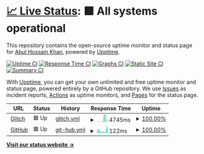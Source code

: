 # [📈 Live Status](https://abulgit.github.io/Uptime): <!--live status--> **🟩 All systems operational**

This repository contains the open-source uptime monitor and status page for [Abul Hossain Khan](https://abulgit.github.io/Uptime), powered by [Upptime](https://github.com/upptime/upptime).

[![Uptime CI](https://github.com/abulgit/Uptime/workflows/Uptime%20CI/badge.svg)](https://github.com/abulgit/Uptime/actions?query=workflow%3A%22Uptime+CI%22)
[![Response Time CI](https://github.com/abulgit/Uptime/workflows/Response%20Time%20CI/badge.svg)](https://github.com/abulgit/Uptime/actions?query=workflow%3A%22Response+Time+CI%22)
[![Graphs CI](https://github.com/abulgit/Uptime/workflows/Graphs%20CI/badge.svg)](https://github.com/abulgit/Uptime/actions?query=workflow%3A%22Graphs+CI%22)
[![Static Site CI](https://github.com/abulgit/Uptime/workflows/Static%20Site%20CI/badge.svg)](https://github.com/abulgit/Uptime/actions?query=workflow%3A%22Static+Site+CI%22)
[![Summary CI](https://github.com/abulgit/Uptime/workflows/Summary%20CI/badge.svg)](https://github.com/abulgit/Uptime/actions?query=workflow%3A%22Summary+CI%22)

With [Upptime](https://upptime.js.org), you can get your own unlimited and free uptime monitor and status page, powered entirely by a GitHub repository. We use [Issues](https://github.com/abulgit/Uptime/issues) as incident reports, [Actions](https://github.com/abulgit/Uptime/actions) as uptime monitors, and [Pages](https://abulgit.github.io/Uptime) for the status page.

<!--start: status pages-->
<!-- This summary is generated by Upptime (https://github.com/upptime/upptime) -->
<!-- Do not edit this manually, your changes will be overwritten -->
<!-- prettier-ignore -->
| URL | Status | History | Response Time | Uptime |
| --- | ------ | ------- | ------------- | ------ |
| <img alt="" src="https://icons.duckduckgo.com/ip3/bknd-api.glitch.me.ico" height="13"> [Glitch](https://bknd-api.glitch.me/ping) | 🟩 Up | [glitch.yml](https://github.com/abulgit/Uptime/commits/HEAD/history/glitch.yml) | <details><summary><img alt="Response time graph" src="./graphs/glitch/response-time-week.png" height="20"> 4745ms</summary><br><a href="https://abulgit.github.io/Uptime/history/glitch"><img alt="Response time 4745" src="https://img.shields.io/endpoint?url=https%3A%2F%2Fraw.githubusercontent.com%2Fabulgit%2FUptime%2FHEAD%2Fapi%2Fglitch%2Fresponse-time.json"></a><br><a href="https://abulgit.github.io/Uptime/history/glitch"><img alt="24-hour response time 11704" src="https://img.shields.io/endpoint?url=https%3A%2F%2Fraw.githubusercontent.com%2Fabulgit%2FUptime%2FHEAD%2Fapi%2Fglitch%2Fresponse-time-day.json"></a><br><a href="https://abulgit.github.io/Uptime/history/glitch"><img alt="7-day response time 4745" src="https://img.shields.io/endpoint?url=https%3A%2F%2Fraw.githubusercontent.com%2Fabulgit%2FUptime%2FHEAD%2Fapi%2Fglitch%2Fresponse-time-week.json"></a><br><a href="https://abulgit.github.io/Uptime/history/glitch"><img alt="30-day response time 4745" src="https://img.shields.io/endpoint?url=https%3A%2F%2Fraw.githubusercontent.com%2Fabulgit%2FUptime%2FHEAD%2Fapi%2Fglitch%2Fresponse-time-month.json"></a><br><a href="https://abulgit.github.io/Uptime/history/glitch"><img alt="1-year response time 4745" src="https://img.shields.io/endpoint?url=https%3A%2F%2Fraw.githubusercontent.com%2Fabulgit%2FUptime%2FHEAD%2Fapi%2Fglitch%2Fresponse-time-year.json"></a></details> | <details><summary><a href="https://abulgit.github.io/Uptime/history/glitch">100.00%</a></summary><a href="https://abulgit.github.io/Uptime/history/glitch"><img alt="All-time uptime 100.00%" src="https://img.shields.io/endpoint?url=https%3A%2F%2Fraw.githubusercontent.com%2Fabulgit%2FUptime%2FHEAD%2Fapi%2Fglitch%2Fuptime.json"></a><br><a href="https://abulgit.github.io/Uptime/history/glitch"><img alt="24-hour uptime 100.00%" src="https://img.shields.io/endpoint?url=https%3A%2F%2Fraw.githubusercontent.com%2Fabulgit%2FUptime%2FHEAD%2Fapi%2Fglitch%2Fuptime-day.json"></a><br><a href="https://abulgit.github.io/Uptime/history/glitch"><img alt="7-day uptime 100.00%" src="https://img.shields.io/endpoint?url=https%3A%2F%2Fraw.githubusercontent.com%2Fabulgit%2FUptime%2FHEAD%2Fapi%2Fglitch%2Fuptime-week.json"></a><br><a href="https://abulgit.github.io/Uptime/history/glitch"><img alt="30-day uptime 100.00%" src="https://img.shields.io/endpoint?url=https%3A%2F%2Fraw.githubusercontent.com%2Fabulgit%2FUptime%2FHEAD%2Fapi%2Fglitch%2Fuptime-month.json"></a><br><a href="https://abulgit.github.io/Uptime/history/glitch"><img alt="1-year uptime 100.00%" src="https://img.shields.io/endpoint?url=https%3A%2F%2Fraw.githubusercontent.com%2Fabulgit%2FUptime%2FHEAD%2Fapi%2Fglitch%2Fuptime-year.json"></a></details>
| <img alt="" src="https://icons.duckduckgo.com/ip3/github.com.ico" height="13"> [GitHub](https://github.com/) | 🟩 Up | [git-hub.yml](https://github.com/abulgit/Uptime/commits/HEAD/history/git-hub.yml) | <details><summary><img alt="Response time graph" src="./graphs/git-hub/response-time-week.png" height="20"> 122ms</summary><br><a href="https://abulgit.github.io/Uptime/history/git-hub"><img alt="Response time 122" src="https://img.shields.io/endpoint?url=https%3A%2F%2Fraw.githubusercontent.com%2Fabulgit%2FUptime%2FHEAD%2Fapi%2Fgit-hub%2Fresponse-time.json"></a><br><a href="https://abulgit.github.io/Uptime/history/git-hub"><img alt="24-hour response time 153" src="https://img.shields.io/endpoint?url=https%3A%2F%2Fraw.githubusercontent.com%2Fabulgit%2FUptime%2FHEAD%2Fapi%2Fgit-hub%2Fresponse-time-day.json"></a><br><a href="https://abulgit.github.io/Uptime/history/git-hub"><img alt="7-day response time 122" src="https://img.shields.io/endpoint?url=https%3A%2F%2Fraw.githubusercontent.com%2Fabulgit%2FUptime%2FHEAD%2Fapi%2Fgit-hub%2Fresponse-time-week.json"></a><br><a href="https://abulgit.github.io/Uptime/history/git-hub"><img alt="30-day response time 122" src="https://img.shields.io/endpoint?url=https%3A%2F%2Fraw.githubusercontent.com%2Fabulgit%2FUptime%2FHEAD%2Fapi%2Fgit-hub%2Fresponse-time-month.json"></a><br><a href="https://abulgit.github.io/Uptime/history/git-hub"><img alt="1-year response time 122" src="https://img.shields.io/endpoint?url=https%3A%2F%2Fraw.githubusercontent.com%2Fabulgit%2FUptime%2FHEAD%2Fapi%2Fgit-hub%2Fresponse-time-year.json"></a></details> | <details><summary><a href="https://abulgit.github.io/Uptime/history/git-hub">100.00%</a></summary><a href="https://abulgit.github.io/Uptime/history/git-hub"><img alt="All-time uptime 100.00%" src="https://img.shields.io/endpoint?url=https%3A%2F%2Fraw.githubusercontent.com%2Fabulgit%2FUptime%2FHEAD%2Fapi%2Fgit-hub%2Fuptime.json"></a><br><a href="https://abulgit.github.io/Uptime/history/git-hub"><img alt="24-hour uptime 100.00%" src="https://img.shields.io/endpoint?url=https%3A%2F%2Fraw.githubusercontent.com%2Fabulgit%2FUptime%2FHEAD%2Fapi%2Fgit-hub%2Fuptime-day.json"></a><br><a href="https://abulgit.github.io/Uptime/history/git-hub"><img alt="7-day uptime 100.00%" src="https://img.shields.io/endpoint?url=https%3A%2F%2Fraw.githubusercontent.com%2Fabulgit%2FUptime%2FHEAD%2Fapi%2Fgit-hub%2Fuptime-week.json"></a><br><a href="https://abulgit.github.io/Uptime/history/git-hub"><img alt="30-day uptime 100.00%" src="https://img.shields.io/endpoint?url=https%3A%2F%2Fraw.githubusercontent.com%2Fabulgit%2FUptime%2FHEAD%2Fapi%2Fgit-hub%2Fuptime-month.json"></a><br><a href="https://abulgit.github.io/Uptime/history/git-hub"><img alt="1-year uptime 100.00%" src="https://img.shields.io/endpoint?url=https%3A%2F%2Fraw.githubusercontent.com%2Fabulgit%2FUptime%2FHEAD%2Fapi%2Fgit-hub%2Fuptime-year.json"></a></details>

<!--end: status pages-->

[**Visit our status website →**](https://abulgit.github.io/Uptime)
